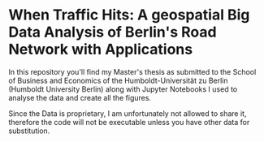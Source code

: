 # When Traffic Hits: A geospatial Big Data Analysis of Berlin's Road Network with Applications

In this repository you'll find my Master's thesis as submitted to the School of Business and Economics of the Humboldt-Universität zu Berlin (Humboldt University Berlin) along with Jupyter Notebooks I used to analyse the data and create all the figures.

Since the Data is proprietary, I am unfortunately not allowed to share it, therefore the code will not be executable unless you have other data for substitution.
